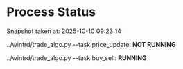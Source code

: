 # Process Status

Snapshot taken at: 2025-10-10 09:23:14

../wintrd/trade_algo.py --task price_update: **NOT RUNNING**

../wintrd/trade_algo.py --task buy_sell: **RUNNING**

